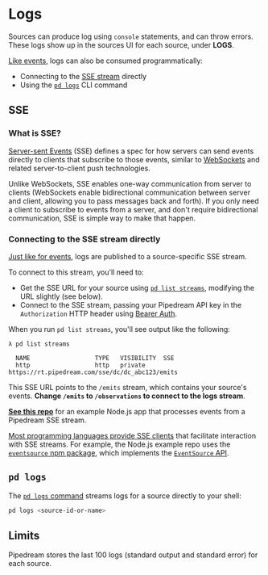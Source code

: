 # Logs

Sources can produce log using `console` statements, and can throw errors. These logs show up in the sources UI for each source, under **LOGS**. 

[Like events](/sources/), logs can also be consumed programmatically:

- Connecting to the [SSE stream](/api/sse/) directly
- Using the [`pd logs`](#pd-logs) CLI command

## SSE

### What is SSE?

[Server-sent Events](https://developer.mozilla.org/en-US/docs/Web/API/Server-sent_events) (SSE) defines a spec for how servers can send events directly to clients that subscribe to those events, similar to [WebSockets](https://developer.mozilla.org/en-US/docs/Web/API/WebSockets_API) and related server-to-client push technologies.

Unlike WebSockets, SSE enables one-way communication from server to clients (WebSockets enable bidirectional communication between server and client, allowing you to pass messages back and forth). If you only need a client to subscribe to events from a server, and don't require bidirectional communication, SSE is simple way to make that happen.

### Connecting to the SSE stream directly

[Just like for events](/sources/), logs are published to a source-specific SSE stream.

To connect to this stream, you'll need to:

- Get the SSE URL for your source using [`pd list streams`](/cli/reference/#pd-list), modifying the URL slightly (see below).
- Connect to the SSE stream, passing your Pipedream API key in the `Authorization` HTTP header using [Bearer Auth](/api/auth/#authorizing-api-requests).

When you run `pd list streams`, you'll see output like the following:

```
λ pd list streams

  NAME                  TYPE   VISIBILITY  SSE
  http                  http   private     https://rt.pipedream.com/sse/dc/dc_abc123/emits
```

This SSE URL points to the `/emits` stream, which contains your source's events. **Change `/emits` to `/observations` to connect to the logs stream**.

[**See this repo**](https://github.com/PipedreamHQ/node-sse-example) for an example Node.js app that processes events from a Pipedream SSE stream.

[Most programming languages provide SSE clients](https://en.wikipedia.org/wiki/Server-sent_events#Libraries) that facilitate interaction with SSE streams. For example, the Node.js example repo uses the [`eventsource` npm package](https://www.npmjs.com/package/eventsource), which implements the [`EventSource` API](https://html.spec.whatwg.org/multipage/server-sent-events.html#server-sent-events).

## `pd logs`

The [`pd logs` command](/cli/reference/#pd-logs) streams logs for a source directly to your shell:

```bash
pd logs <source-id-or-name>
```

## Limits

Pipedream stores the last 100 logs (standard output and standard error) for each source.

<Footer />

